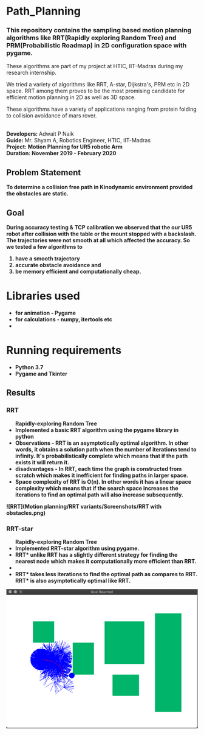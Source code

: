 # Path_Planning
### This repository contains the sampling based motion planning algorithms like RRT(Rapidly exploring Random Tree) and PRM(Probabilistic Roadmap) in 2D configuration space with pygame.

These algorithms are part of my project at HTIC, IIT-Madras during my research internship.

We tried a variety of algorithms like RRT, A-star, Dijkstra's, PRM etc in 2D space. RRT among them proves to be the most promising candidate for efficient motion planning in 2D as well as 3D space.<br>

These algorithms have a variety of applications ranging from protein folding to collision avoidance of mars rover. <br>  

<br>
<b> Developers: </b> Adwait P Naik <br>
<b> Guide: </b> Mr. Shyam A, Robotics Engineer, HTIC, IIT-Madras<br>
<b> Project: <b> Motion Planning for UR5 robotic Arm<br>
<b> Duration: <b> November 2019 - February 2020 <br>

## Problem Statement

To determine a collision free path in Kinodynamic environment provided the obstacles are static.

## Goal

During accuracy testing & TCP calibration we observed that the our UR5 robot after collision with the table or the mount stopped with a backslash. The trajectories were not smooth at all which affected the accuracy. So we tested a few algorithms to

1) have a smooth trajectory
2) accurate obstacle avoidance and
3) be memory efficient and computationally cheap.

# Libraries used

<ul>
<li> <b> for animation</b> - Pygame</li>
<li> <b> for calculations</b> - numpy, itertools etc<li>
</ul>

# Running requirements

<ul>
<li> Python 3.7 </li>
<li> Pygame and Tkinter </li>
</ul>

## Results
### RRT
<ul>
<b> Rapidly-exploring Random Tree </b>
<li>Implemented a basic RRT algorithm using the pygame library in python</li>
<li> <b>Observations -</b> RRT is an asymptotically optimal algorithm. In other words, it obtains a solution path when the number of iterations tend to infinity. It's probabilistically complete which means that if the path exists it will return it.</li>

<li> <b>disadvantages - </b> In RRT, each time the graph is constructed from scratch which makes it inefficient for finding paths in larger space.
<li> Space complexity of RRT is O(n). In other words it has a linear space complexity which means that if the search space increases the iterations to find an optimal path will also increase subsequently. </li>
</ul>

![RRT](Motion planning/RRT variants/Screenshots/RRT with obstacles.png)

### RRT-star
<ul>
<b> Rapidly-exploring Random Tree </b>
<li> Implemented RRT-star algorithm using pygame. </li>
<li> RRT* unlike RRT has a slightly different strategy for finding the nearest node which makes it computationally more efficient than RRT.<li>
<li> RRT* takes less iterations to find the optimal path as compares to RRT.</li>RRT* is also asymptotically optimal like RRT.</li>

</ul>

![RRT*](https://github.com/addy1997/Internship-HTIC/blob/master/Motion%20planning/RRT%20variants/Screenshots/RRT%20star%20with%20obstacles2.png)
